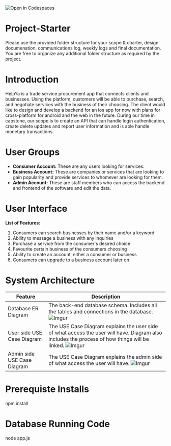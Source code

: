 ![Open in Codespaces](https://classroom.github.com/assets/open-in-codespaces-abfff4d4e15f9e1bd8274d9a39a0befe03a0632bb0f153d0ec72ff541cedbe34.svg)
# Project-Starter
Please use the provided folder structure for your scope & charter, design documenation, communications log, weekly logs and final documentation.    You are free to organize any additional folder structure as required by the project.

# Introduction
HelpYa is a trade service procurement app that connects clients and businesses. Using the platform, customers will be able to purchase, search, and negotiate services with the business of their choosing. The client would like to design and develop a backend for an ios app for now with plans for cross-platform for android and the web in the future. During our time in capstone, our scope is to create an API that can handle login authentication, create delete updates and report user information and is able handle monetary transactions.

# User Groups
- **Consumer Account:**
These are any users looking for services.
- **Business Account:**
These are companies or services that are looking to gain popularity and provide services to whomever are looking for them.
- **Admin Account:**
These are staff members who can access the backend and frontend of the software and edit the data.

# User Interface
**List of Features:** 
1. Consumers can search businesses by their name and/or a keyword
2. Ability to message a business with any inquiries 
3. Purchase a service from the consumer's desired choice
4. Favourite certain business of the consumers choosing
5. Ability to create an account, either a consumer or business 
6. Consumers can upgrade to a business account later on


# System Architecture
| Feature    | Description |
| ---------- | ----------------------------------------------------------------------- |
| Database ER Diagram | The back-end database schema. Includes all the tables and connections in the database. ![Imgur](https://i.imgur.com/JCoLc4V.png) |
| User side USE Case Diagram | The USE Case Diagram explains the user side of what access the user will have. Diagram also includes the process of how things will be linked. ![Imgur](https://i.imgur.com/BkI07dN.png) |
| Admin side USE Case Diagram | The USE Case Diagram explains the admin side of what access the user will have. ![Imgur](https://i.imgur.com/QJW0zir.png) |

# Prerequiste Installs
npm install

# Database Running Code
node app.js